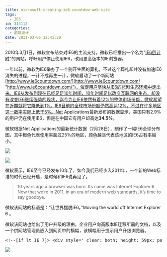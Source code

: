 ```yaml
---
title: microsoft-creating-ie6-countdow-web-site
tags:
  - IE6
id: 313112
categories:
  - 前端设计
date: 2011-03-05 12:41:20
---
```


2010年3月1日，微软宣布结束对IE6的主流支持。微软已经推出一个名为“[IE6倒计时](http://www.ie6countdown.com/)”的网站，呼吁用户停止使用IE6，改用更高版本的IE浏览器。

一年以前，微软为IE6举办了一个别开生面的葬礼，不过这个葬礼却并没有加速IE6消失的进程，一计不成再生一计，微软启动了一个新网站[http://www.ie6countdown.com/](http://www.ie6countdown.com/ "http://www.ie6countdown.com/")，催促用户尽快从IE6的悲剧生态环境中走出来。IE6从发布到现在已经足足10年时间，10年时间足以改变互联网的生态，却没有改变IE6继续强势的现状，迄今为止IE6依然有着12%的整体市场份额，微软希望在近期就将它降低到1%。IE6目前的全球市场份额仍然高达12%，不过在许多地区这一数字实际上低于5%。Net Applications最新发布的数据显示，美国只有2.9%的用户仍在使用IE6，但是在中国它有用户却高达**34.5%**。

微软根据Net Applications的最新统计数据（2月28日），制作了一幅IE6全球分布图，其中橙色代表使用率超过25%的地区，颜色越淡代表该地区的IE6占有率越小。

![](http://love4026.files.wordpress.com/2011/03/ie6-usage-around-the-world.jpg)

![](http://love4026.files.wordpress.com/2011/03/ie6-usage-around-the-world-details.jpg)

微软表示，IE6至今已经发布10年了，如今我们已经步入2011年，一个新的Web标准的时代已经开启，是时候和IE6说再见了。
  > 10 years ago a browser was born. Its name was Internet Explorer 6\. Now that we’re in 2011, in an era of modern web standards, it’s time to say goodbye.  

微软该网站的标语是：“让世界摆脱IE6。”Moving the world off Internet Explorer 6 。

微软该网站也给出了用户升级的理由，企业用户向高版本IE迁移所需的文档，以及一个供网站管理员嵌入到网页中的横幅，该横幅用于提示用户升级浏览器。
  <pre>&lt;!--[if lt IE 7]&gt; &lt;div style=' clear: both; height: 59px; padding:0 0 0 15px; position: relative;'&gt; &lt;a href=&quot;http://www.microsoft.com/windows/internet-explorer/default.aspx?ocid=ie6_countdown_bannercode&quot;&gt;&lt;img src=&quot;http://www.theie6countdown.com/images/upgrade.jpg&quot; border=&quot;0&quot; height=&quot;42&quot; width=&quot;820&quot; alt=&quot;&quot; /&gt;&lt;/a&gt;&lt;/div&gt; &lt;![endif]--&gt; </pre>

![](http://www.ie6countdown.com/images/upgrade.jpg)